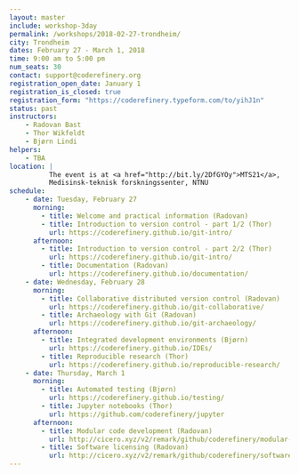 ```yaml
---
layout: master
include: workshop-3day
permalink: /workshops/2018-02-27-trondheim/
city: Trondheim
dates: February 27 - March 1, 2018
time: 9:00 am to 5:00 pm
num_seats: 30
contact: support@coderefinery.org
registration_open_date: January 1
registration_is_closed: true
registration_form: "https://coderefinery.typeform.com/to/yihJ1n"
status: past
instructors:
    - Radovan Bast
    - Thor Wikfeldt
    - Bjørn Lindi
helpers:
    - TBA
location: |
          The event is at <a href="http://bit.ly/2DfGYOy">MTS21</a>,
          Medisinsk-teknisk forskningssenter, NTNU
schedule:
    - date: Tuesday, February 27
      morning:
        - title: Welcome and practical information (Radovan)
        - title: Introduction to version control - part 1/2 (Thor)
          url: https://coderefinery.github.io/git-intro/
      afternoon:
        - title: Introduction to version control - part 2/2 (Thor)
          url: https://coderefinery.github.io/git-intro/
        - title: Documentation (Radovan)
          url: https://coderefinery.github.io/documentation/
    - date: Wednesday, February 28
      morning:
        - title: Collaborative distributed version control (Radovan)
          url: https://coderefinery.github.io/git-collaborative/
        - title: Archaeology with Git (Radovan)
          url: https://coderefinery.github.io/git-archaeology/
      afternoon:
        - title: Integrated development environments (Bjørn)
          url: https://coderefinery.github.io/IDEs/
        - title: Reproducible research (Thor)
          url: https://coderefinery.github.io/reproducible-research/
    - date: Thursday, March 1
      morning:
        - title: Automated testing (Bjørn)
          url: https://coderefinery.github.io/testing/
        - title: Jupyter notebooks (Thor)
          url: https://github.com/coderefinery/jupyter
      afternoon:
        - title: Modular code development (Radovan)
          url: http://cicero.xyz/v2/remark/github/coderefinery/modular-code-development/master/talk.md/
        - title: Software licensing (Radovan)
          url: http://cicero.xyz/v2/remark/github/coderefinery/software-licensing/master/talk.md/
---
```

